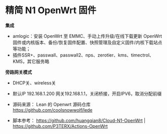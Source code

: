 # 精简 N1 OpenWrt 固件

**集成**
- amlogic：安装 OpenWrt 至 EMMC、手动上传升级/在线下载更新 OpenWrt 固件或内核版本、备份/恢复固件配置、快照管理及自定义固件/内核下载站点等功能；
- 插件SSR+、passwall、passwall2、nps、zerotier、kms、timectrol、KMS，其它服务略

**旁路网关模式**
- DHCP关、wireless关
- 默认IP 192.168.1.200 网关192.168.1.1，关闭桥接，开启IPV6，取消分配前缀

- 源码来源： Lean 的 Openwrt 源码仓库 https://github.com/coolsnowwolf/lede
- 脚本参考： https://github.com/huangqian8/Cloud-N1-OpenWrt | https://github.com/P3TERX/Actions-OpenWrt
